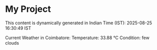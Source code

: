 # My Project

This content is dynamically generated in Indian Time (IST): 2025-08-25 16:30:49 IST


Current Weather in Coimbatore:
Temperature: 33.88 °C
Condition: few clouds
